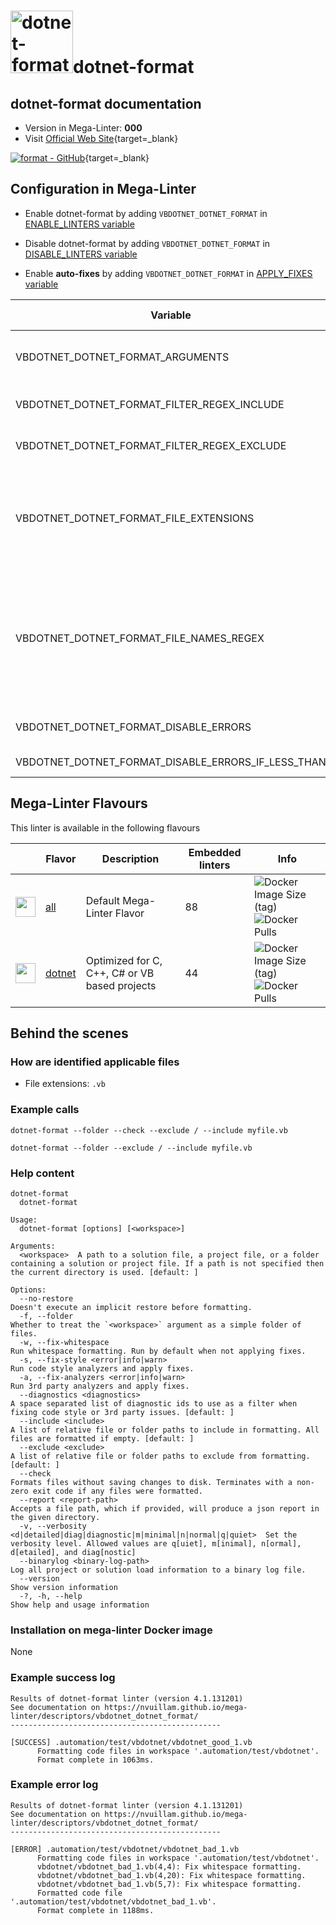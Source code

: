 <!-- markdownlint-disable MD033 MD041 -->
<!-- Generated by .automation/build.py, please do not update manually -->
# <a href="https://github.com/dotnet/format" target="blank" title="Visit linter Web Site"><img src="https://user-images.githubusercontent.com/9797472/61659851-6bbdc880-ac7d-11e9-95f7-d30c7de1a18a.png" alt="dotnet-format" height="100px" class="megalinter-logo"></a>dotnet-format

## dotnet-format documentation

- Version in Mega-Linter: **000**
- Visit [Official Web Site](https://github.com/dotnet/format#readme){target=_blank}

[![format - GitHub](https://gh-card.dev/repos/dotnet/format.svg?fullname=)](https://github.com/dotnet/format){target=_blank}

## Configuration in Mega-Linter

- Enable dotnet-format by adding `VBDOTNET_DOTNET_FORMAT` in [ENABLE_LINTERS variable](https://nvuillam.github.io/mega-linter/configuration/#activation-and-deactivation)
- Disable dotnet-format by adding `VBDOTNET_DOTNET_FORMAT` in [DISABLE_LINTERS variable](https://nvuillam.github.io/mega-linter/configuration/#activation-and-deactivation)

- Enable **auto-fixes** by adding `VBDOTNET_DOTNET_FORMAT` in [APPLY_FIXES variable](https://nvuillam.github.io/mega-linter/configuration/#apply-fixes)

| Variable                                           | Description                                                                                                                                                                                  | Default value      |
|----------------------------------------------------|----------------------------------------------------------------------------------------------------------------------------------------------------------------------------------------------|--------------------|
| VBDOTNET_DOTNET_FORMAT_ARGUMENTS                   | User custom arguments to add in linter CLI call<br/>Ex: `-s --foo "bar"`                                                                                                                     |                    |
| VBDOTNET_DOTNET_FORMAT_FILTER_REGEX_INCLUDE        | Custom regex including filter<br/>Ex: `(src|lib)`                                                                                                                                            | Include every file |
| VBDOTNET_DOTNET_FORMAT_FILTER_REGEX_EXCLUDE        | Custom regex excluding filter<br/>Ex: `(test|examples)`                                                                                                                                      | Exclude no file    |
| VBDOTNET_DOTNET_FORMAT_FILE_EXTENSIONS             | Allowed file extensions. `"*"` matches any extension, `""` matches empty extension. Empty list excludes all files<br/>Ex: `[".py", ""]`                                                      | `[".vb"]`          |
| VBDOTNET_DOTNET_FORMAT_FILE_NAMES_REGEX            | File name regex filters. Regular expression list for filtering files by their base names using regex full match. Empty list includes all files<br/>Ex: `["Dockerfile(-.+)?", "Jenkinsfile"]` | Include every file |
| VBDOTNET_DOTNET_FORMAT_DISABLE_ERRORS              | Run linter but consider errors as warnings                                                                                                                                                   | `true`             |
| VBDOTNET_DOTNET_FORMAT_DISABLE_ERRORS_IF_LESS_THAN | Maximum number of errors allowed                                                                                                                                                             | `0`                |

## Mega-Linter Flavours

This linter is available in the following flavours

| <!-- -->                                                                                                                                                  | Flavor                                                           | Description                                   | Embedded linters | Info                                                                                                                                                                                 |
|-----------------------------------------------------------------------------------------------------------------------------------------------------------|------------------------------------------------------------------|-----------------------------------------------|------------------|--------------------------------------------------------------------------------------------------------------------------------------------------------------------------------------|
| <img src="https://github.com/nvuillam/mega-linter/raw/master/docs/assets/images/mega-linter-square.png" alt="" height="32px" class="megalinter-icon"></a> | [all](https://nvuillam.github.io/mega-linter/supported-linters/) | Default Mega-Linter Flavor                    | 88               | ![Docker Image Size (tag)](https://img.shields.io/docker/image-size/nvuillam/mega-linter/v4) ![Docker Pulls](https://img.shields.io/docker/pulls/nvuillam/mega-linter)               |
| <img src="https://github.com/nvuillam/mega-linter/raw/master/docs/assets/icons/dotnet.ico" alt="" height="32px" class="megalinter-icon"></a>              | [dotnet](https://nvuillam.github.io/mega-linter/flavors/dotnet/) | Optimized for C, C++, C# or VB based projects | 44               | ![Docker Image Size (tag)](https://img.shields.io/docker/image-size/nvuillam/mega-linter-dotnet/v4) ![Docker Pulls](https://img.shields.io/docker/pulls/nvuillam/mega-linter-dotnet) |

## Behind the scenes

### How are identified applicable files

- File extensions: `.vb`

<!-- markdownlint-disable -->
<!-- /* cSpell:disable */ -->

### Example calls

```shell
dotnet-format --folder --check --exclude / --include myfile.vb
```

```shell
dotnet-format --folder --exclude / --include myfile.vb
```


### Help content

```shell
dotnet-format
  dotnet-format

Usage:
  dotnet-format [options] [<workspace>]

Arguments:
  <workspace>  A path to a solution file, a project file, or a folder containing a solution or project file. If a path is not specified then the current directory is used. [default: ]

Options:
  --no-restore                                                             Doesn't execute an implicit restore before formatting.
  -f, --folder                                                             Whether to treat the `<workspace>` argument as a simple folder of files.
  -w, --fix-whitespace                                                     Run whitespace formatting. Run by default when not applying fixes.
  -s, --fix-style <error|info|warn>                                        Run code style analyzers and apply fixes.
  -a, --fix-analyzers <error|info|warn>                                    Run 3rd party analyzers and apply fixes.
  --diagnostics <diagnostics>                                              A space separated list of diagnostic ids to use as a filter when fixing code style or 3rd party issues. [default: ]
  --include <include>                                                      A list of relative file or folder paths to include in formatting. All files are formatted if empty. [default: ]
  --exclude <exclude>                                                      A list of relative file or folder paths to exclude from formatting. [default: ]
  --check                                                                  Formats files without saving changes to disk. Terminates with a non-zero exit code if any files were formatted.
  --report <report-path>                                                   Accepts a file path, which if provided, will produce a json report in the given directory.
  -v, --verbosity <d|detailed|diag|diagnostic|m|minimal|n|normal|q|quiet>  Set the verbosity level. Allowed values are q[uiet], m[inimal], n[ormal], d[etailed], and diag[nostic]
  --binarylog <binary-log-path>                                            Log all project or solution load information to a binary log file.
  --version                                                                Show version information
  -?, -h, --help                                                           Show help and usage information

```

### Installation on mega-linter Docker image

None

### Example success log

```shell
Results of dotnet-format linter (version 4.1.131201)
See documentation on https://nvuillam.github.io/mega-linter/descriptors/vbdotnet_dotnet_format/
-----------------------------------------------

[SUCCESS] .automation/test/vbdotnet/vbdotnet_good_1.vb
      Formatting code files in workspace '.automation/test/vbdotnet'.
      Format complete in 1063ms.

```

### Example error log

```shell
Results of dotnet-format linter (version 4.1.131201)
See documentation on https://nvuillam.github.io/mega-linter/descriptors/vbdotnet_dotnet_format/
-----------------------------------------------

[ERROR] .automation/test/vbdotnet/vbdotnet_bad_1.vb
      Formatting code files in workspace '.automation/test/vbdotnet'.
      vbdotnet/vbdotnet_bad_1.vb(4,4): Fix whitespace formatting.
      vbdotnet/vbdotnet_bad_1.vb(4,20): Fix whitespace formatting.
      vbdotnet/vbdotnet_bad_1.vb(5,7): Fix whitespace formatting.
      Formatted code file '.automation/test/vbdotnet/vbdotnet_bad_1.vb'.
      Format complete in 1188ms.

```

